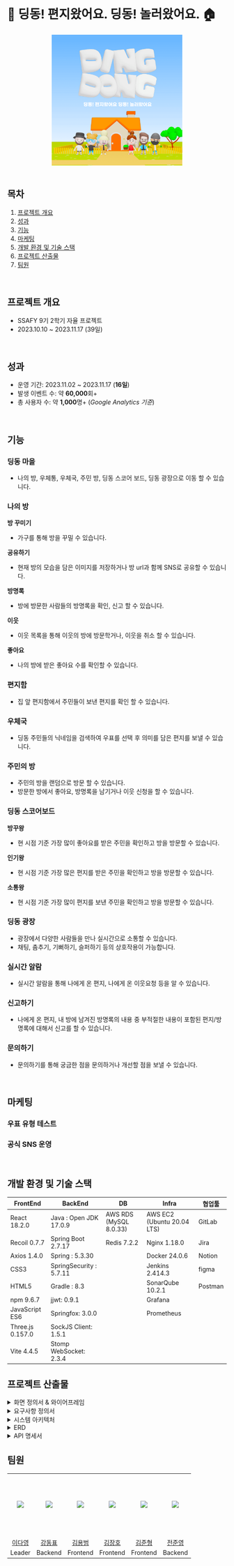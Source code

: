 # :love_letter: 딩동! 편지왔어요. 딩동! 놀러왔어요. :house:
<div align="center">
    <img src="etc/assets/Logo_square.png" width="300px"/>
</div>  
<br />

## 목차
1. [프로젝트 개요](#프로젝트-소개) 
2. [성과](#성과) 
3. [기능](#기능)  
4. [마케팅](#마케팅)
5. [개발 환경 및 기술 스택](#개발-환경-및-기술-스택) 
6. [프로젝트 산출물](#프로젝트-산출물) 
7. [팀원](#팀원)
<br />

## 프로젝트 개요
- SSAFY 9기 2학기 자율 프로젝트 <br/>
- 2023.10.10 ~ 2023.11.17 (39일)
<br />

## 성과
- 운영 기간: 2023.11.02 ~ 2023.11.17 (**16일**)
- 발생 이벤트 수: 약 **60,000**회+
- 총 사용자 수: 약 **1,000**명+ (_Google Analytics 기준_)
<br />

## 기능

### 딩동 마을 

- 나의 방, 우체통, 우체국, 주민 방, 딩동 스코어 보드, 딩동 광장으로 이동 할 수 있습니다.

### 나의 방

**방 꾸미기**
- 가구를 통해 방을 꾸밀 수 있습니다.

**공유하기**
- 현재 방의 모습을 담은 이미지를 저장하거나 방 url과 함께 SNS로 공유할 수 있습니다.

**방명록**
- 방에 방문한 사람들의 방명록을 확인, 신고 할 수 있습니다.

**이웃**
- 이웃 목록을 통해 이웃의 방에 방문학거나, 이웃을 취소 할 수 있습니다.

**좋아요**
- 나의 방에 받은 좋아요 수를 확인할 수 있습니다.

### 편지함

- 집 앞 편지함에서 주민들이 보낸 편지를 확인 할 수 있습니다.

### 우체국

- 딩동 주민들의 닉네임을 검색하여 우표를 선택 후 의미를 담은 편지를 보낼 수 있습니다.

### 주민의 방

- 주민의 방을 랜덤으로 방문 할 수 있습니다.
- 방문한 방에서 좋아요, 방명록을 남기거나 이웃 신청을 할 수 있습니다.

### 딩동 스코어보드

**방꾸왕**
- 현 시점 기준 가장 많이 좋아요를 받은 주민을 확인하고 방을 방문할 수 있습니다.

**인기왕**
- 현 시점 기준 가장 많은 편지를 받은 주민을 확인하고 방을 방문할 수 있습니다.

**소통왕** 
- 현 시점 기준 가장 많이 편지를 보낸 주민을 확인하고 방을 방문할 수 있습니다.

### 딩동 광장

- 광장에서 다양한 사람들을 만나 실시간으로 소통할 수 있습니다.
- 채팅, 춤추기, 기뻐하기, 슬퍼하기 등의 상호작용이 가능합니다.

### 실시간 알람

- 실시간 알람을 통해 나에게 온 편지, 나에게 온 이웃요청 등을 알 수 있습니다.

### 신고하기

- 나에게 온 편지, 내 방에 남겨진 방명록의 내용 중 부적절한 내용이 포함된 편지/방명록에 대해서 신고를 할 수 있습니다.

### 문의하기

- 문의하기를 통해 궁금한 점을 문의하거나 개선할 점을 보낼 수 있습니다.
<br />

## 마케팅

### 우표 유형 테스트

### 공식 SNS 운영
<br />


## 개발 환경 및 기술 스택
| FrontEnd                | BackEnd                         | DB                    | Infra                     | 협업툴    |
| ----------------------- | ------------------------------- | --------------------- |-------------------------- | -------- |
| React 18.2.0            | Java : Open JDK 17.0.9          | AWS RDS (MySQL 8.0.33)| AWS EC2 (Ubuntu 20.04 LTS)| GitLab   |
| Recoil 0.7.7            | Spring Boot 2.7.17              | Redis 7.2.2           | Nginx 1.18.0              | Jira     |
| Axios 1.4.0             | Spring : 5.3.30                 |                       | Docker 24.0.6             | Notion   |
| CSS3                    | SpringSecurity : 5.7.11         |                       | Jenkins 2.414.3           | figma    |
| HTML5                   | Gradle : 8.3                    |                       | SonarQube 10.2.1          | Postman  |
| npm 9.6.7               | jjwt: 0.9.1                     |                       | Grafana                   |          |
| JavaScript ES6          | Springfox: 3.0.0                |                       | Prometheus                |          |
| Three.js 0.157.0        | SockJS Client: 1.5.1            |                       |                           |          |
| Vite 4.4.5              | Stomp WebSocket: 2.3.4          |                       |                           |          |

## 프로젝트 산출물 
<details>
<summary>화면 정의서 & 와이어프레임</summary> 
</details>  
<details>
<summary>요구사항 정의서</summary> 
<img src="etc/assets/Requirements.PNG"/> 
</details>  
<details>
<summary>시스템 아키텍처</summary> 
<img src="etc/assets/sys_architecture.png"/> 
</details>  
<details>
<summary>ERD</summary> 
<img src="etc/assets/erd.png"/> 
</details> 
<details>
<summary>API 명세서</summary> 
[Swagger](https://ding-dong.kr/api/swagger-ui/index.html) <br/>
<img src="etc/assets/api.PNG"/> 
</details>  

## 팀원
<table>
    <tr>
        <td height="140px" align="center"> 
            <img src="https://avatars.githubusercontent.com/Dayoung1014" width="140px" /> 
        </td>
        <td height="140px" align="center">  
            <img src="https://avatars.githubusercontent.com/97Kzone" width="140px" /> </td>
        </td>
        <td height="140px" align="center">
            <img src="https://avatars.githubusercontent.com/KyongBeom" width="140px" /> </td>
        </td>
        <td height="140px" align="center"> 
            <img src="https://avatars.githubusercontent.com/KJH0406" width="140px" /> </td>
        </td>
        <td height="140px" align="center">
            <img src="https://avatars.githubusercontent.com/Semibro" width="140px" /> </td>        
        </td>
        <td height="140px" align="center">
            <img src="https://avatars.githubusercontent.com/meoldae" width="140px" /> </td>
        </td>
    </tr>
    <tr>
        <td align="center"> <a href="https://github.com/Dayoung1014"> 이다영 </a></td>
        <td align="center"> <a href="https://github.com/97Kzone"> 강동표 </a></td>
        <td align="center"> <a href="https://github.com/KyongBeom"> 김용범 </a> </td>
        <td align="center"> <a href="https://github.com/KJH0406"> 김장호 </a> </td>
        <td align="center"> <a href="https://github.com/Semibro"> 김준형 </a></td>
        <td align="center"> <a href="https://github.com/meoldae"> 전준영 </a></td>
    </tr>
    <tr>
        <td align="center">Leader</td>
        <td align="center">Backend</td>
        <td align="center">Frontend</td>
        <td align="center">Frontend</td>
        <td align="center">Frontend</td>
        <td align="center">Backend</td>
    </tr>
</table>
 
